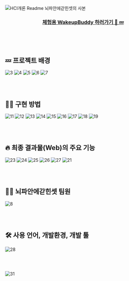 
![HCI개론  Readme 뇌파안에갇힌셋의 사본](https://github.com/user-attachments/assets/f3491ca6-04b6-401d-86c9-2da50a02e854)

<div align=center> 
  <h3>
    <a href="[https://join-earth.vercel.app/](https://wakeupbuddy.vercel.app/)"> 
      체험용 WakeupBuddy 하러가기 🧠 💤
    </a>
  </h3> 
</div>

<br>

<br>
<br>


## 💤 프로젝트 배경
![3](https://github.com/user-attachments/assets/4555bac4-87a2-473e-a594-e5458b3e7f8e)
![4](https://github.com/user-attachments/assets/91a5906b-1bf9-436c-884c-ed633984f878)
![5](https://github.com/user-attachments/assets/966bbaa5-7dc0-42e0-9d99-b9bc8d883091)
![6](https://github.com/user-attachments/assets/eac2b088-8f6b-4a83-975d-35844f43f0a5)
![7](https://github.com/user-attachments/assets/fbeed7f5-a647-4bac-bf97-1e5ca54af749)

<br>
<br>


## 💪🏻 구현 방법
![11](https://github.com/user-attachments/assets/de28a827-b5e7-4ef8-9aff-180326e91422)
![12](https://github.com/user-attachments/assets/79ff569e-363b-45a6-9a0b-f6ee3baa248a)
![13](https://github.com/user-attachments/assets/4b9d5222-f21d-45d8-98ae-1b566a7cfea8)
![14](https://github.com/user-attachments/assets/68f1868d-caa6-4ce9-ae25-680f8fc70586)
![15](https://github.com/user-attachments/assets/68ffca28-b6ae-48e5-ba27-9fb7c3f62a5d)
![16](https://github.com/user-attachments/assets/6f0a5140-ed70-4401-a80f-be25b1afe3f9)
![17](https://github.com/user-attachments/assets/18a43b79-dfa7-4554-ac39-8b4b74fa3ce1)
![18](https://github.com/user-attachments/assets/d5de59f4-635d-4be2-abc8-640be26b19e5)
![19](https://github.com/user-attachments/assets/6c3fc3cd-bd23-41e4-97fa-19409ed44435)

<br>
<br>

## 🔥 최종 결과물(Web)의 주요 기능
![23](https://github.com/user-attachments/assets/f539f2c1-bdfa-4fa2-91a0-60bd4962d6c7)
![24](https://github.com/user-attachments/assets/0edad549-8bba-4907-89bc-5e13633b047c)
![25](https://github.com/user-attachments/assets/f16d1f1b-f46c-4a3f-b588-21d19f2ef5df)
![26](https://github.com/user-attachments/assets/b2735d33-da59-4c9e-8bac-a2adf44d8573)
![27](https://github.com/user-attachments/assets/bf349840-3e5a-4134-a050-cf0ce376f2f8)
![21](https://github.com/user-attachments/assets/72498722-2330-4c54-878a-4287ed1c8346)

<br>
<br>

## 👍🏻 뇌파안에갇힌셋 팀원
![8](https://github.com/user-attachments/assets/84642e13-4d7c-420f-827a-b532c10fe3e5)


<br>
<br>

## 🛠️ 사용 언어, 개발환경, 개발 툴
![28](https://github.com/user-attachments/assets/d8d27656-d7ed-4509-b84a-dd77c25f968d)

<br>
<br>

![31](https://github.com/user-attachments/assets/5e2d76e0-d98c-4ac3-9281-d2da1d8e26dc)






